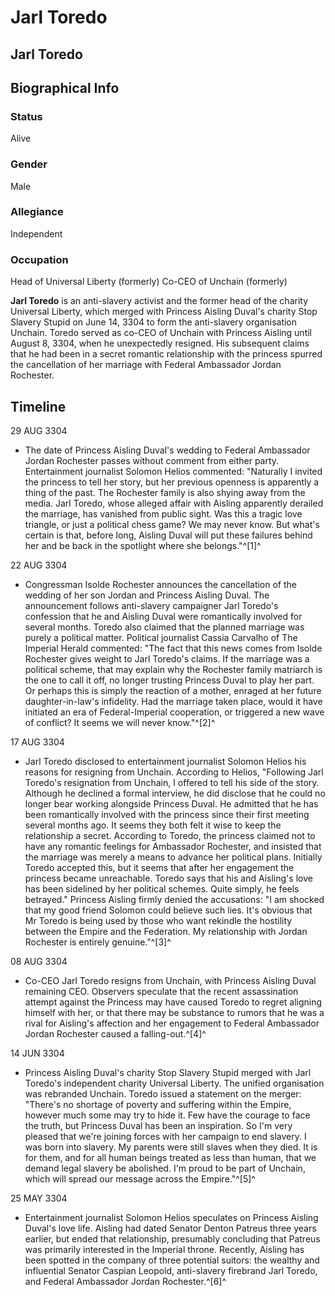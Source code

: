 # Jarl Toredo
## Jarl Toredo

		

## Biographical Info

### Status

Alive

### Gender

Male

### Allegiance

Independent

### Occupation

Head of Universal Liberty (formerly)
Co-CEO of Unchain (formerly)

**Jarl Toredo** is an anti-slavery activist and the former head of the charity Universal Liberty, which merged with Princess Aisling Duval's charity Stop Slavery Stupid on June 14, 3304 to form the anti-slavery organisation Unchain. Toredo served as co-CEO of Unchain with Princess Aisling until August 8, 3304, when he unexpectedly resigned. His subsequent claims that he had been in a secret romantic relationship with the princess spurred the cancellation of her marriage with Federal Ambassador Jordan Rochester.

## Timeline

29 AUG 3304

- The date of Princess Aisling Duval's wedding to Federal Ambassador Jordan Rochester passes without comment from either party. Entertainment journalist Solomon Helios commented: "Naturally I invited the princess to tell her story, but her previous openness is apparently a thing of the past. The Rochester family is also shying away from the media. Jarl Toredo, whose alleged affair with Aisling apparently derailed the marriage, has vanished from public sight. Was this a tragic love triangle, or just a political chess game? We may never know. But what's certain is that, before long, Aisling Duval will put these failures behind her and be back in the spotlight where she belongs."^[1]^

22 AUG 3304

- Congressman Isolde Rochester announces the cancellation of the wedding of her son Jordan and Princess Aisling Duval. The announcement follows anti-slavery campaigner Jarl Toredo's confession that he and Aisling Duval were romantically involved for several months. Toredo also claimed that the planned marriage was purely a political matter. Political journalist Cassia Carvalho of The Imperial Herald commented: "The fact that this news comes from Isolde Rochester gives weight to Jarl Toredo's claims. If the marriage was a political scheme, that may explain why the Rochester family matriarch is the one to call it off, no longer trusting Princess Duval to play her part. Or perhaps this is simply the reaction of a mother, enraged at her future daughter-in-law's infidelity. Had the marriage taken place, would it have initiated an era of Federal-Imperial cooperation, or triggered a new wave of conflict? It seems we will never know."^[2]^

17 AUG 3304

- Jarl Toredo disclosed to entertainment journalist Solomon Helios his reasons for resigning from Unchain. According to Helios, "Following Jarl Toredo's resignation from Unchain, I offered to tell his side of the story. Although he declined a formal interview, he did disclose that he could no longer bear working alongside Princess Duval. He admitted that he has been romantically involved with the princess since their first meeting several months ago. It seems they both felt it wise to keep the relationship a secret. According to Toredo, the princess claimed not to have any romantic feelings for Ambassador Rochester, and insisted that the marriage was merely a means to advance her political plans. Initially Toredo accepted this, but it seems that after her engagement the princess became unreachable. Toredo says that his and Aisling's love has been sidelined by her political schemes. Quite simply, he feels betrayed." Princess Aisling firmly denied the accusations: "I am shocked that my good friend Solomon could believe such lies. It's obvious that Mr Toredo is being used by those who want rekindle the hostility between the Empire and the Federation. My relationship with Jordan Rochester is entirely genuine."^[3]^

08 AUG 3304

- Co-CEO Jarl Toredo resigns from Unchain, with Princess Aisling Duval remaining CEO. Observers speculate that the recent assassination attempt against the Princess may have caused Toredo to regret aligning himself with her, or that there may be substance to rumors that he was a rival for Aisling's affection and her engagement to Federal Ambassador Jordan Rochester caused a falling-out.^[4]^

14 JUN 3304

- Princess Aisling Duval's charity Stop Slavery Stupid merged with Jarl Toredo's independent charity Universal Liberty. The unified organisation was rebranded Unchain. Toredo issued a statement on the merger: "There's no shortage of poverty and suffering within the Empire, however much some may try to hide it. Few have the courage to face the truth, but Princess Duval has been an inspiration. So I'm very pleased that we're joining forces with her campaign to end slavery. I was born into slavery. My parents were still slaves when they died. It is for them, and for all human beings treated as less than human, that we demand legal slavery be abolished. I'm proud to be part of Unchain, which will spread our message across the Empire."^[5]^

25 MAY 3304

- Entertainment journalist Solomon Helios speculates on Princess Aisling Duval's love life. Aisling had dated Senator Denton Patreus three years earlier, but ended that relationship, presumably concluding that Patreus was primarily interested in the Imperial throne. Recently, Aisling has been spotted in the company of three potential suitors: the wealthy and influential Senator Caspian Leopold, anti-slavery firebrand Jarl Toredo, and Federal Ambassador Jordan Rochester.^[6]^